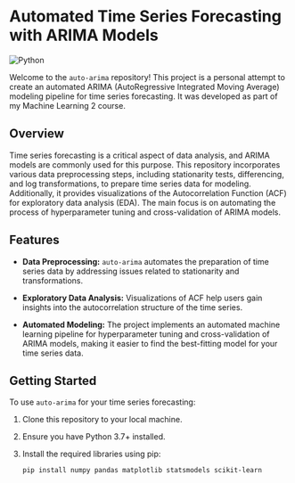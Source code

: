 # Automated Time Series Forecasting with ARIMA Models

![Python](https://img.shields.io/badge/Python-3.7%20%7C%203.8%20%7C%203.9-blue)

Welcome to the `auto-arima` repository! This project is a personal attempt to create an automated ARIMA (AutoRegressive Integrated Moving Average) modeling pipeline for time series forecasting. It was developed as part of my Machine Learning 2 course.

## Overview

Time series forecasting is a critical aspect of data analysis, and ARIMA models are commonly used for this purpose. This repository incorporates various data preprocessing steps, including stationarity tests, differencing, and log transformations, to prepare time series data for modeling. Additionally, it provides visualizations of the Autocorrelation Function (ACF) for exploratory data analysis (EDA). The main focus is on automating the process of hyperparameter tuning and cross-validation of ARIMA models.

## Features

- **Data Preprocessing:** `auto-arima` automates the preparation of time series data by addressing issues related to stationarity and transformations.

- **Exploratory Data Analysis:** Visualizations of ACF help users gain insights into the autocorrelation structure of the time series.

- **Automated Modeling:** The project implements an automated machine learning pipeline for hyperparameter tuning and cross-validation of ARIMA models, making it easier to find the best-fitting model for your time series data.

## Getting Started

To use `auto-arima` for your time series forecasting:

1. Clone this repository to your local machine.

2. Ensure you have Python 3.7+ installed.

3. Install the required libraries using pip:

   ```shell
   pip install numpy pandas matplotlib statsmodels scikit-learn
